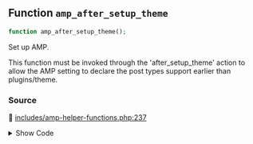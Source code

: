## Function `amp_after_setup_theme`

```php
function amp_after_setup_theme();
```

Set up AMP.

This function must be invoked through the &#039;after_setup_theme&#039; action to allow the AMP setting to declare the post types support earlier than plugins/theme.

### Source

:link: [includes/amp-helper-functions.php:237](https://github.com/ampproject/amp-wp/blob/develop/includes/amp-helper-functions.php#L237-L257)

<details>
<summary>Show Code</summary>

```php
function amp_after_setup_theme() {
	amp_get_slug(); // Ensure AMP_QUERY_VAR is set.

	/** This filter is documented in includes/amp-helper-functions.php */
	if ( false === apply_filters( 'amp_is_enabled', true ) ) {
		_doing_it_wrong(
			'add_filter',
			esc_html(
				sprintf(
					/* translators: 1: amp_is_enabled filter name, 2: plugins_loaded action */
					__( 'Filter for "%1$s" added too late. To disable AMP, this filter must be added before the "%2$s" action.', 'amp' ),
					'amp_is_enabled',
					'plugins_loaded'
				)
			),
			'2.0'
		);
	}

	add_action( 'init', 'amp_init', 0 ); // Must be 0 because widgets_init happens at init priority 1.
}
```

</details>
